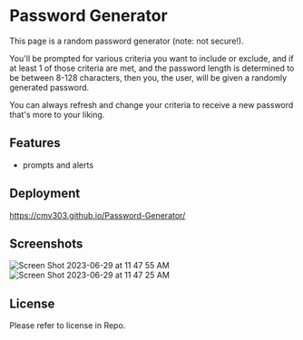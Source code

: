 # Password Generator
This page is a random password generator (note: not secure!).

You'll be prompted for various criteria you want to include or exclude, and if at least
1 of those criteria are met, and the password length is determined to be
between 8-128 characters, then you, the user, will be given a randomly
generated password.

You can always refresh and change your criteria to receive
a new password that's more to your liking.


## Features
- prompts and alerts


## Deployment
https://cmv303.github.io/Password-Generator/


## Screenshots
![Screen Shot 2023-06-29 at 11 47 55 AM](https://github.com/cmv303/Password-Generator/assets/115678318/28f338d2-3d6a-4bcf-9930-79d0ed22e3ef)
![Screen Shot 2023-06-29 at 11 47 25 AM](https://github.com/cmv303/Password-Generator/assets/115678318/04b976e8-9cd9-464f-ae75-04ca9812a87a)


## License
Please refer to license in Repo.
